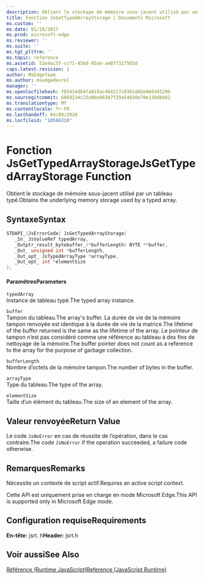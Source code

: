 ```yaml
---
description: Obtient le stockage de mémoire sous-jacent utilisé par un tableau typé.
title: Fonction JsGetTypedArrayStorage | Documents Microsoft
ms.custom: ''
ms.date: 01/18/2017
ms.prod: microsoft-edge
ms.reviewer: ''
ms.suite: ''
ms.tgt_pltfrm: ''
ms.topic: reference
ms.assetid: 52e4ac5f-cc71-456d-95de-a48f7327503d
caps.latest.revision: 2
author: MSEdgeTeam
ms.author: msedgedevrel
manager: ''
ms.openlocfilehash: f03414d64fa819ac464217c8362d02e866d45296
ms.sourcegitcommit: 6860234c25a8be863b7f29a54838e78e120dbb62
ms.translationtype: MT
ms.contentlocale: fr-FR
ms.lasthandoff: 04/09/2020
ms.locfileid: "10566310"
---
```

# <span data-ttu-id="1246a-103">Fonction JsGetTypedArrayStorage</span><span class="sxs-lookup"><span data-stu-id="1246a-103">JsGetTypedArrayStorage Function</span></span>
<span data-ttu-id="1246a-104">Obtient le stockage de mémoire sous-jacent utilisé par un tableau typé.</span><span class="sxs-lookup"><span data-stu-id="1246a-104">Obtains the underlying memory storage used by a typed array.</span></span>  
  
## <span data-ttu-id="1246a-105">Syntaxe</span><span class="sxs-lookup"><span data-stu-id="1246a-105">Syntax</span></span>  
  
```cpp  
STDAPI_(JsErrorCode) JsGetTypedArrayStorage(  
   _In_ JsValueRef typedArray,  
   _Outptr_result_bytebuffer_(*bufferLength) BYTE **buffer,  
   _Out_ unsigned int *bufferLength,  
   _Out_opt_ JsTypedArrayType *arrayType,  
   _Out_opt_ int *elementSize  
);  
```  
  
#### <span data-ttu-id="1246a-106">Paramètres</span><span class="sxs-lookup"><span data-stu-id="1246a-106">Parameters</span></span>  
 `typedArray`  
 <span data-ttu-id="1246a-107">Instance de tableau typé.</span><span class="sxs-lookup"><span data-stu-id="1246a-107">The typed array instance.</span></span>  
  
 `buffer`  
 <span data-ttu-id="1246a-108">Tampon du tableau.</span><span class="sxs-lookup"><span data-stu-id="1246a-108">The array's buffer.</span></span> <span data-ttu-id="1246a-109">La durée de vie de la mémoire tampon renvoyée est identique à la durée de vie de la matrice.</span><span class="sxs-lookup"><span data-stu-id="1246a-109">The lifetime of the buffer returned is the same as the lifetime of the array.</span></span> <span data-ttu-id="1246a-110">Le pointeur de tampon n’est pas considéré comme une référence au tableau à des fins de nettoyage de la mémoire.</span><span class="sxs-lookup"><span data-stu-id="1246a-110">The buffer pointer does not count as a reference to the array for the purpose of garbage collection.</span></span>  
  
 `bufferLength`  
 <span data-ttu-id="1246a-111">Nombre d’octets de la mémoire tampon.</span><span class="sxs-lookup"><span data-stu-id="1246a-111">The number of bytes in the buffer.</span></span>  
  
 `arrayType`  
 <span data-ttu-id="1246a-112">Type du tableau.</span><span class="sxs-lookup"><span data-stu-id="1246a-112">The type of the array.</span></span>  
  
 `elementSize`  
 <span data-ttu-id="1246a-113">Taille d’un élément du tableau.</span><span class="sxs-lookup"><span data-stu-id="1246a-113">The size of an element of the array.</span></span>  
  
## <span data-ttu-id="1246a-114">Valeur renvoyée</span><span class="sxs-lookup"><span data-stu-id="1246a-114">Return Value</span></span>  
 <span data-ttu-id="1246a-115">Le code `JsNoError` en cas de réussite de l’opération, dans le cas contraire.</span><span class="sxs-lookup"><span data-stu-id="1246a-115">The code `JsNoError` if the operation succeeded, a failure code otherwise.</span></span>  
  
## <span data-ttu-id="1246a-116">Remarques</span><span class="sxs-lookup"><span data-stu-id="1246a-116">Remarks</span></span>  
 <span data-ttu-id="1246a-117">Nécessite un contexte de script actif.</span><span class="sxs-lookup"><span data-stu-id="1246a-117">Requires an active script context.</span></span>  
  
 <span data-ttu-id="1246a-118">Cette API est uniquement prise en charge en mode Microsoft Edge.</span><span class="sxs-lookup"><span data-stu-id="1246a-118">This API is supported only in Microsoft Edge mode.</span></span>  
  
## <span data-ttu-id="1246a-119">Configuration requise</span><span class="sxs-lookup"><span data-stu-id="1246a-119">Requirements</span></span>  
 <span data-ttu-id="1246a-120">**En-tête:** jsrt. h</span><span class="sxs-lookup"><span data-stu-id="1246a-120">**Header:** jsrt.h</span></span>  
  
## <span data-ttu-id="1246a-121">Voir aussi</span><span class="sxs-lookup"><span data-stu-id="1246a-121">See Also</span></span>  
 [<span data-ttu-id="1246a-122">Référence (Runtime JavaScript)</span><span class="sxs-lookup"><span data-stu-id="1246a-122">Reference (JavaScript Runtime)</span></span>](../chakra-hosting/reference-javascript-runtime.md)
